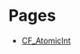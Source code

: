 # Pages

- [CF_AtomicInt](https://github.com/RandyGaul/cute_framework/blob/master/docs/atomic/CF_AtomicInt.md)
